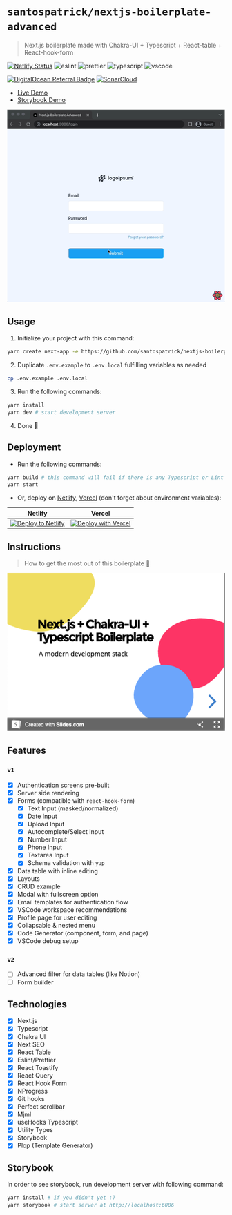 # `santospatrick/nextjs-boilerplate-advanced`
> Next.js boilerplate made with Chakra-UI + Typescript + React-table + React-hook-form

[![Netlify Status](https://api.netlify.com/api/v1/badges/0e6e63e0-f1fe-44f0-baf2-253db63e4d79/deploy-status)](https://app.netlify.com/sites/sample-nextjs-app/deploys)
![eslint](https://img.shields.io/badge/eslint-3A33D1?style=flat&logo=eslint&logoColor=white)
![prettier](https://img.shields.io/badge/prettier-1A2C34?style=flat&logo=prettier&logoColor=F7BA3E)
![typescript](https://img.shields.io/badge/TypeScript-007ACC?style=flat&logo=typescript&logoColor=white)
![vscode](https://img.shields.io/badge/Visual_Studio_Code-0078D4?style=flat&logo=visual%20studio%20code&logoColor=white)

[![DigitalOcean Referral Badge](https://web-platforms.sfo2.digitaloceanspaces.com/WWW/Badge%203.svg)](https://www.digitalocean.com/?refcode=125ecf6a44b8&utm_campaign=Referral_Invite&utm_medium=Referral_Program&utm_source=badge)
[![SonarCloud](https://sonarcloud.io/images/project_badges/sonarcloud-white.svg)](https://sonarcloud.io/summary/new_code?id=santospatrick_nextjs-boilerplate-advanced)

- [Live Demo](https://sample-nextjs-app.santospatrick.com)
- [Storybook Demo](https://main--62e089a345749171c6216585.chromatic.com)

<img src="docs/preview.gif" width="576" />

## Usage

1. Initialize your project with this command:

```bash
yarn create next-app -e https://github.com/santospatrick/nextjs-boilerplate-advanced
```

2. Duplicate `.env.example` to `.env.local` fulfilling variables as needed
```bash
cp .env.example .env.local
```

3. Run the following commands:
```bash
yarn install
yarn dev # start development server
```

4. Done 🎉

## Deployment

- Run the following commands:
```bash
yarn build # this command will fail if there is any Typescript or Lint errors
yarn start
```

- Or, deploy on [Netlify](https://www.netlify.com/), [Vercel](https://vercel.com/) (don't forget about environment variables):

| Netlify | Vercel |
|---------|--------|
| [![Deploy to Netlify](https://www.netlify.com/img/deploy/button.svg)](https://app.netlify.com/start/deploy?repository=https://github.com/santospatrick/nextjs-boilerplate-advanced) | [![Deploy with Vercel](https://vercel.com/button)](https://vercel.com/new/clone?repository-url=https://github.com/santospatrick/nextjs-boilerplate-advanced) |

## Instructions
> How to get the most out of this boilerplate 🚀

[![Slides.com template presentation](docs/slides.png)](https://slides.com/santospatrick/nextjs-chakraui-typescript)

## Features

### `v1`
- [x] Authentication screens pre-built
- [x] Server side rendering
- [x] Forms (compatible with `react-hook-form`)
  - [x] Text Input (masked/normalized)
  - [x] Date Input
  - [x] Upload Input
  - [x] Autocomplete/Select Input
  - [x] Number Input
  - [x] Phone Input
  - [x] Textarea Input
  - [x] Schema validation with `yup`
- [x] Data table with inline editing
- [x] Layouts
- [x] CRUD example
- [x] Modal with fullscreen option
- [x] Email templates for authentication flow
- [x] VSCode workspace recommendations
- [x] Profile page for user editing
- [x] Collapsable & nested menu
- [x] Code Generator (component, form, and page)
- [X] VSCode debug setup

### `v2`
- [ ] Advanced filter for data tables (like Notion)
- [ ] Form builder

## Technologies
- [x] Next.js
- [x] Typescript
- [x] Chakra UI
- [x] Next SEO
- [x] React Table
- [x] Eslint/Prettier
- [x] React Toastify
- [x] React Query
- [x] React Hook Form
- [x] NProgress
- [x] Git hooks
- [x] Perfect scrollbar
- [x] Mjml
- [x] useHooks Typescript
- [x] Utility Types
- [x] Storybook
- [x] Plop (Template Generator)

## Storybook

In order to see storybook, run development server with following command:

```bash
yarn install # if you didn't yet :)
yarn storybook # start server at http://localhost:6006
```
